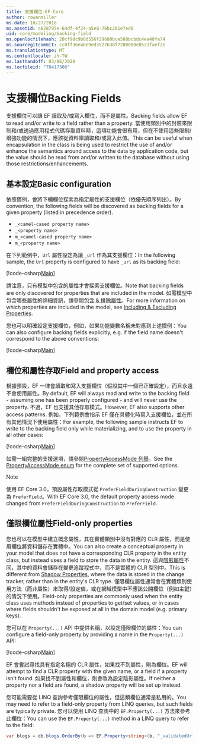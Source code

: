```yaml
---
title: 支援欄位-EF Core
author: rowanmiller
ms.date: 10/27/2016
ms.assetid: a628795e-64df-4f24-a5e8-76bc261e7ed8
uid: core/modeling/backing-field
ms.openlocfilehash: 20cf9dc9b0d556f29680bce588bcbdc4ea48fa74
ms.sourcegitcommit: cc0ff36e46e9ed3527638f7208000e8521faef2e
ms.translationtype: MT
ms.contentlocale: zh-TW
ms.lasthandoff: 03/06/2020
ms.locfileid: "78417306"
---
```

# <a name="backing-fields"></a><span data-ttu-id="60b83-102">支援欄位</span><span class="sxs-lookup"><span data-stu-id="60b83-102">Backing Fields</span></span>

<span data-ttu-id="60b83-103">支援欄位可以讓 EF 讀取及/或寫入欄位，而不是屬性。</span><span class="sxs-lookup"><span data-stu-id="60b83-103">Backing fields allow EF to read and/or write to a field rather than a property.</span></span> <span data-ttu-id="60b83-104">當使用類別中的封裝來限制和/或透過應用程式代碼存取資料時，這項功能會很有用，但在不使用這些限制/增強功能的情況下，應該從資料庫讀取和/或寫入此值。</span><span class="sxs-lookup"><span data-stu-id="60b83-104">This can be useful when encapsulation in the class is being used to restrict the use of and/or enhance the semantics around access to the data by application code, but the value should be read from and/or written to the database without using those restrictions/enhancements.</span></span>

## <a name="basic-configuration"></a><span data-ttu-id="60b83-105">基本設定</span><span class="sxs-lookup"><span data-stu-id="60b83-105">Basic configuration</span></span>

<span data-ttu-id="60b83-106">依照慣例，會將下欄欄位探索為指定屬性的支援欄位（依優先順序列出）。</span><span class="sxs-lookup"><span data-stu-id="60b83-106">By convention, the following fields will be discovered as backing fields for a given property (listed in precedence order).</span></span> 

* `_<camel-cased property name>`
* `_<property name>`
* `m_<camel-cased property name>`
* `m_<property name>`

<span data-ttu-id="60b83-107">在下列範例中，`Url` 屬性設定為讓 `_url` 作為其支援欄位：</span><span class="sxs-lookup"><span data-stu-id="60b83-107">In the following sample, the `Url` property is configured to have `_url` as its backing field:</span></span>

[!code-csharp[Main](../../../samples/core/Modeling/Conventions/BackingField.cs#Sample)]

<span data-ttu-id="60b83-108">請注意，只有模型中包含的屬性才會探索支援欄位。</span><span class="sxs-lookup"><span data-stu-id="60b83-108">Note that backing fields are only discovered for properties that are included in the model.</span></span> <span data-ttu-id="60b83-109">如需模型中包含哪些屬性的詳細資訊，請參閱[包含 & 排除屬性](included-properties.md)。</span><span class="sxs-lookup"><span data-stu-id="60b83-109">For more information on which properties are included in the model, see [Including & Excluding Properties](included-properties.md).</span></span>

<span data-ttu-id="60b83-110">您也可以明確設定支援欄位，例如，如果功能變數名稱未對應到上述慣例：</span><span class="sxs-lookup"><span data-stu-id="60b83-110">You can also configure backing fields explicitly, e.g. if the field name doesn't correspond to the above conventions:</span></span>

[!code-csharp[Main](../../../samples/core/Modeling/FluentAPI/BackingField.cs?name=BackingField&highlight=5)]

## <a name="field-and-property-access"></a><span data-ttu-id="60b83-111">欄位和屬性存取</span><span class="sxs-lookup"><span data-stu-id="60b83-111">Field and property access</span></span>

<span data-ttu-id="60b83-112">根據預設，EF 一律會讀取和寫入支援欄位（假設其中一個已正確設定），而且永遠不會使用屬性。</span><span class="sxs-lookup"><span data-stu-id="60b83-112">By default, EF will always read and write to the backing field - assuming one has been properly configured - and will never use the property.</span></span> <span data-ttu-id="60b83-113">不過，EF 也支援其他存取模式。</span><span class="sxs-lookup"><span data-stu-id="60b83-113">However, EF also supports other access patterns.</span></span> <span data-ttu-id="60b83-114">例如，下列範例會指示 EF 僅在具體化時寫入支援欄位，並在所有其他情況下使用屬性：</span><span class="sxs-lookup"><span data-stu-id="60b83-114">For example, the following sample instructs EF to write to the backing field only while materializing, and to use the property in all other cases:</span></span>

[!code-csharp[Main](../../../samples/core/Modeling/FluentAPI/BackingFieldAccessMode.cs?name=BackingFieldAccessMode&highlight=6)]

<span data-ttu-id="60b83-115">如需一組完整的支援選項，請參閱[PropertyAccessMode 列舉](https://docs.microsoft.com/dotnet/api/microsoft.entityframeworkcore.propertyaccessmode)。</span><span class="sxs-lookup"><span data-stu-id="60b83-115">See the [PropertyAccessMode enum](https://docs.microsoft.com/dotnet/api/microsoft.entityframeworkcore.propertyaccessmode) for the complete set of supported options.</span></span>

> [!NOTE]
> <span data-ttu-id="60b83-116">使用 EF Core 3.0，預設屬性存取模式從 `PreferFieldDuringConstruction` 變更為 `PreferField`。</span><span class="sxs-lookup"><span data-stu-id="60b83-116">With EF Core 3.0, the default property access mode changed from `PreferFieldDuringConstruction` to `PreferField`.</span></span>

## <a name="field-only-properties"></a><span data-ttu-id="60b83-117">僅限欄位屬性</span><span class="sxs-lookup"><span data-stu-id="60b83-117">Field-only properties</span></span>

<span data-ttu-id="60b83-118">您也可以在模型中建立概念屬性，其在實體類別中沒有對應的 CLR 屬性，而是使用欄位將資料儲存在實體中。</span><span class="sxs-lookup"><span data-stu-id="60b83-118">You can also create a conceptual property in your model that does not have a corresponding CLR property in the entity class, but instead uses a field to store the data in the entity.</span></span> <span data-ttu-id="60b83-119">這與[陰影屬性](shadow-properties.md)不同，其中的資料會儲存在變更追蹤程式中，而不是實體的 CLR 型別中。</span><span class="sxs-lookup"><span data-stu-id="60b83-119">This is different from [Shadow Properties](shadow-properties.md), where the data is stored in the change tracker, rather than in the entity's CLR type.</span></span> <span data-ttu-id="60b83-120">僅限欄位屬性通常會在實體類別使用方法（而非屬性）來取得/設定值，或在網域模型中不應該公開欄位（例如主鍵）的情況下使用。</span><span class="sxs-lookup"><span data-stu-id="60b83-120">Field-only properties are commonly used when the entity class uses methods instead of properties to get/set values, or in cases where fields shouldn't be exposed at all in the domain model (e.g. primary keys).</span></span>

<span data-ttu-id="60b83-121">您可以在 `Property(...)` API 中提供名稱，以設定僅限欄位的屬性：</span><span class="sxs-lookup"><span data-stu-id="60b83-121">You can configure a field-only property by providing a name in the `Property(...)` API:</span></span>

[!code-csharp[Main](../../../samples/core/Modeling/FluentAPI/BackingFieldNoProperty.cs#Sample)]

<span data-ttu-id="60b83-122">EF 會嘗試尋找具有指定名稱的 CLR 屬性，如果找不到屬性，則為欄位。</span><span class="sxs-lookup"><span data-stu-id="60b83-122">EF will attempt to find a CLR property with the given name, or a field if a property isn't found.</span></span> <span data-ttu-id="60b83-123">如果找不到屬性和欄位，則會改為設定陰影屬性。</span><span class="sxs-lookup"><span data-stu-id="60b83-123">If neither a property nor a field are found, a shadow property will be set up instead.</span></span>

<span data-ttu-id="60b83-124">您可能需要從 LINQ 查詢參考僅限欄位的屬性，但這類欄位通常是私用的。</span><span class="sxs-lookup"><span data-stu-id="60b83-124">You may need to refer to a field-only property from LINQ queries, but such fields are typically private.</span></span> <span data-ttu-id="60b83-125">您可以使用 LINQ 查詢中的 `EF.Property(...)` 方法來參考此欄位：</span><span class="sxs-lookup"><span data-stu-id="60b83-125">You can use the `EF.Property(...)` method in a LINQ query to refer to the field:</span></span>

``` csharp
var blogs = db.blogs.OrderBy(b => EF.Property<string>(b, "_validatedUrl"));
```
